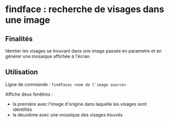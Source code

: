 # findface : recherche de visages dans une image

## Finalités

Identier les visages se trouvant dans une image passée en parametre et en générer une mosaique affichée à l'écran.

## Utilisation

Ligne de commande :
`findfaces <nom de l'image source>`

Affiche deux fenêtres :
- la première avec l'image d'origine dans laquelle les visages sont identifiés
- la deuxième avec une mosaique des visages trouvés
